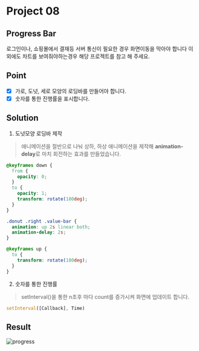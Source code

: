 # Project 08

## Progress Bar

로그인이나, 쇼핑몰에서 결재등 서버 통신이 필요한 경우 화면이동을 막아야 합니다 이외에도 차트를 보여줘야하는경우 해당 프로젝트를 참고 해 주세요.

## Point

- [x] 가로, 도넛, 세로 모양의 로딩바를 만들어야 합니다.
- [x] 숫자를 통한 진행률을 표시합니다.

## Solution

1. 도넛모양 로딩바 제작

> 애니메이션을 절반으로 나눠 상하, 하상 애니메이션을 제작해 **animation-delay**로 마치 회전하는 효과를 만들었습니다.

```css
@keyframes down {
  from {
    opacity: 0;
  }
  to {
    opacity: 1;
    transform: rotate(180deg);
  }
}

.donut .right .value-bar {
  animation: up 2s linear both;
  animation-delay: 2s;
}

@keyframes up {
  to {
    transform: rotate(180deg);
  }
}
```

2. 숫자를 통한 진행률

> setInterval()을 통한 n초후 마다 count를 증가시켜 화면에 업데이트 합니다.

```js
setInterval([Callback], Time)
```

## Result

![progress](https://user-images.githubusercontent.com/68719427/108047763-83437a00-7089-11eb-9fa1-18180d96ef53.gif)
